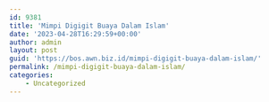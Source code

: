 ```yaml
---
id: 9381
title: 'Mimpi Digigit Buaya Dalam Islam'
date: '2023-04-28T16:29:59+00:00'
author: admin
layout: post
guid: 'https://bos.awn.biz.id/mimpi-digigit-buaya-dalam-islam/'
permalink: /mimpi-digigit-buaya-dalam-islam/
categories:
    - Uncategorized
---
```


